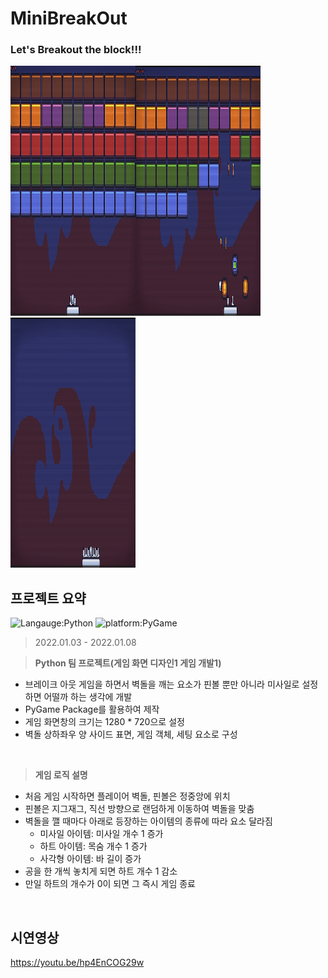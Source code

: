 # MiniBreakOut
### Let's Breakout the block!!!
<img src="start.png" alt="Intro Screen" width="200px" height="400px"><img src="playing.png" alt="game playing" width="200px" height="400px"><img src="game_over.png" alt="Game_Over Screen" width="200px" height="400px">

## 프로젝트 요약
![Langauge:Python](https://img.shields.io/badge/Language-Python-purple) ![platform:PyGame](https://img.shields.io/badge/Platform-PyGame-pink)
> 2022.01.03 - 2022.01.08 
 
> **Python 팀 프로젝트(게임 화면 디자인1 게임 개발1)**
* 브레이크 아웃 게임을 하면서 벽돌을 깨는 요소가 핀볼 뿐만 아니라 미사일로 설정하면 어떨까 하는 생각에 개발
* PyGame Package를 활용하여 제작
* 게임 화면창의 크기는 1280 * 720으로 설정
* 벽돌 상하좌우 양 사이드 표면, 게임 객체, 세팅 요소로 구성
<br>

> **게임 로직 설명**
* 처음 게임 시작하면 플레이어 벽돌, 핀볼은 정중앙에 위치
* 핀볼은 지그재그, 직선 방향으로 랜덤하게 이동하여 벽돌을 맞춤
* 벽돌을 깰 때마다 아래로 등장하는 아이템의 종류에 따라 요소 달라짐
  * 미사일 아이템: 미사일 개수 1 증가
  * 하트 아이템: 목숨 개수 1 증가
  * 사각형 아이템: 바 길이 증가
* 공을 한 개씩 놓치게 되면 하트 개수 1 감소
* 만일 하트의 개수가 0이 되면 그 즉시 게임 종료
<br>

## 시연영상
https://youtu.be/hp4EnCOG29w
